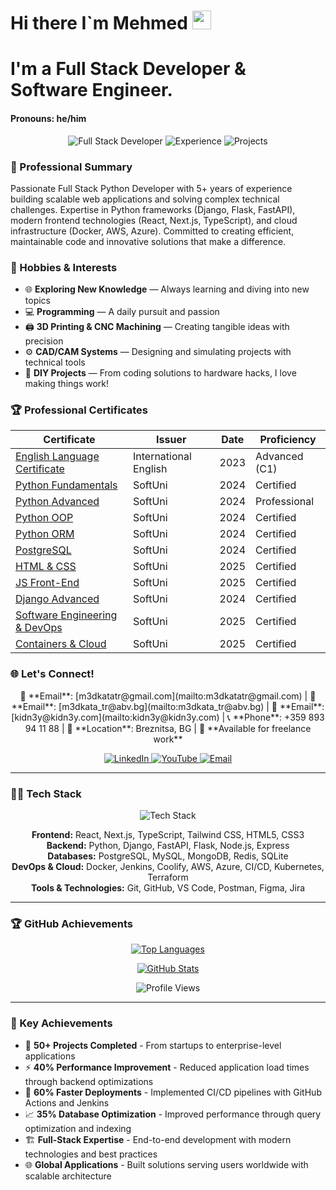 <!--
**m3dkata/m3dkata** is a ✨ _special_ ✨ repository because its `README.md` (this file) appears on your GitHub profile.

Here are some ideas to get you started:

- 🔭 I'm currently working on ...
- 🌱 I'm currently learning ...
- 👯 I'm looking to collaborate on ...
- 🤔 I'm looking for help with ...
- 💬 Ask me about ...
- 📫 How to reach me: ...
- 😄 Pronouns: ...
- ⚡ Fun fact: ...
<br>
-->

# Hi there I`m Mehmed <img src="https://media.giphy.com/media/hvRJCLFzcasrR4ia7z/giphy.gif" width="30px" height="30px">
# I'm a Full Stack Developer & Software Engineer.
#### Pronouns: he/him
<p align="center">
  <img src="https://img.shields.io/badge/Full Stack Developer-💻-blue?style=for-the-badge&logo=python&logoColor=white" alt="Full Stack Developer">
  <img src="https://img.shields.io/badge/5%2B Years Experience-⭐-yellow?style=for-the-badge&logo=work&logoColor=white" alt="Experience">
  <img src="https://img.shields.io/badge/50%2B Projects Completed-🚀-green?style=for-the-badge&logo=rocket&logoColor=white" alt="Projects">
</p>

### 🎯 Professional Summary
Passionate Full Stack Python Developer with 5+ years of experience building scalable web applications and solving complex technical challenges. Expertise in Python frameworks (Django, Flask, FastAPI), modern frontend technologies (React, Next.js, TypeScript), and cloud infrastructure (Docker, AWS, Azure). Committed to creating efficient, maintainable code and innovative solutions that make a difference.

### 🎨 Hobbies & Interests
- 🌐 **Exploring New Knowledge** — Always learning and diving into new topics
- 💻 **Programming** — A daily pursuit and passion
- 🖨️ **3D Printing & CNC Machining** — Creating tangible ideas with precision
- ⚙️ **CAD/CAM Systems** — Designing and simulating projects with technical tools
- 📐 **DIY Projects** — From coding solutions to hardware hacks, I love making things work!

### 🏆 Professional Certificates
| Certificate | Issuer | Date | Proficiency |
|-------------|--------|------|-------------|
| [English Language Certificate](https://internationalenglishtest.com/verify-certificate/35E5B14-35E5B1D-35E32DF/) | International English | 2023 | Advanced (C1) |
| [Python Fundamentals](https://softuni.bg/certificates/details/222536/b459ac5d) | SoftUni | 2024 | Certified |
| [Python Advanced](https://softuni.bg/certificates/details/203869/91e32d95) | SoftUni | 2024 | Professional |
| [Python OOP](https://softuni.bg/certificates/details/211623/86899b92) | SoftUni | 2024 | Certified |
| [Python ORM](https://softuni.bg/certificates/details/221504/66dfec51) | SoftUni | 2024 | Certified |
| [PostgreSQL](https://softuni.bg/certificates/details/217142/6fd8b86f) | SoftUni | 2024 | Certified |
| [HTML & CSS](https://softuni.bg/certificates/details/237937/2d6191d2) | SoftUni | 2025 | Certified |
| [JS Front-End](https://softuni.bg/certificates/details/242272/8422fb20) | SoftUni | 2025 | Certified |
| [Django Advanced](https://softuni.bg/certificates/details/233316/df631ee7) | SoftUni | 2024 | Certified |
| [Software Engineering & DevOps](https://softuni.bg/certificates/details/246542/4e1acba0) | SoftUni | 2025 | Certified |
| [Containers & Cloud](https://softuni.bg/certificates/details/250163/0f1b7cea) | SoftUni | 2025 | Certified |

### 🌐 Let's Connect!
<p align="center">
  📧 **Email**: [m3dkatatr@gmail.com](mailto:m3dkatatr@gmail.com) |
  📧 **Email**: [m3dkata_tr@abv.bg](mailto:m3dkata_tr@abv.bg) |
  📧 **Email**: [kidn3y@kidn3y.com](mailto:kidn3y@kidn3y.com) |
  📞 **Phone**: +359 893 94 11 88 |
  📍 **Location**: Breznitsa, BG |
  💼 **Available for freelance work**
</p>

<p align="center">
  <a href="https://www.linkedin.com/in/mehmed-cherkez-609143255/">
    <img src="https://img.shields.io/badge/-LinkedIn-0077B5?style=for-the-badge&logo=linkedin&logoColor=white" alt="LinkedIn">
  </a>
  <a href="https://www.youtube.com/@medkatacherkezov6634">
    <img src="https://img.shields.io/badge/-YouTube-FF0000?style=for-the-badge&logo=youtube&logoColor=white" alt="YouTube">
  </a>
  <a href="mailto:m3dkatatr@gmail.com">
    <img src="https://img.shields.io/badge/-Email-D14836?style=for-the-badge&logo=gmail&logoColor=white" alt="Email">
  </a>
</p>

---

### 👨‍💻 Tech Stack
<p align="center">
  <img src="https://skillicons.dev/icons?i=python,django,flask,fastapi,react,nextjs,typescript,tailwind,html,css,aws,azure,docker,postgresql,mysql,mongodb,redis,git,github,vscode,postman&perline=12" alt="Tech Stack">
</p>

<p align="center">
  <strong>Frontend:</strong> React, Next.js, TypeScript, Tailwind CSS, HTML5, CSS3<br>
  <strong>Backend:</strong> Python, Django, FastAPI, Flask, Node.js, Express<br>
  <strong>Databases:</strong> PostgreSQL, MySQL, MongoDB, Redis, SQLite<br>
  <strong>DevOps & Cloud:</strong> Docker, Jenkins, Coolify, AWS, Azure, CI/CD, Kubernetes, Terraform<br>
  <strong>Tools & Technologies:</strong> Git, GitHub, VS Code, Postman, Figma, Jira
</p>

---

### 🏆 GitHub Achievements
<p align="center">
  <a href="https://github.com/anuraghazra/github-readme-stats">
    <img src="https://github-stats-git-main-m3dkatas-projects.vercel.app/api/top-langs/?username=m3dkata&layout=compact&theme=synthwave" alt="Top Languages">
  </a>
</p>

<p align="center">
  <a href="https://github.com/anuraghazra/github-readme-stats">
    <img src="https://github-stats-git-main-m3dkatas-projects.vercel.app/api?username=m3dkata&show_icons=true&theme=synthwave&show=reviews,discussions_started,discussions_answered,prs_merged,prs_merged_percentage" alt="GitHub Stats">
  </a>
</p>

<p align="center">
  <img src="https://komarev.com/ghpvc/?username=m3dkata&style=for-the-badge&color=blue" alt="Profile Views">
</p>

---

### 💼 Key Achievements
- 🚀 **50+ Projects Completed** - From startups to enterprise-level applications
- ⚡ **40% Performance Improvement** - Reduced application load times through backend optimizations
- 🔄 **60% Faster Deployments** - Implemented CI/CD pipelines with GitHub Actions and Jenkins
- 📈 **35% Database Optimization** - Improved performance through query optimization and indexing
- 🏗️ **Full-Stack Expertise** - End-to-end development with modern technologies and best practices
- 🌐 **Global Applications** - Built solutions serving users worldwide with scalable architecture
</p>
